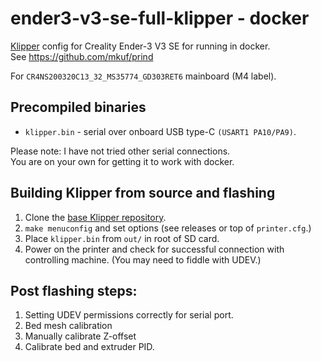 # ender3-v3-se-full-klipper - docker

[Klipper](https://github.com/Klipper3d/klipper) config for Creality Ender-3 V3 SE for running in docker.  
See https://github.com/mkuf/prind

For `CR4NS200320C13_32_MS35774_GD303RET6` mainboard (M4 label).


## Precompiled binaries
* `klipper.bin`   - serial over onboard USB type-C `(USART1 PA10/PA9)`.

Please note: I have not tried other serial connections.  
You are on your own for getting it to work with docker.

## Building Klipper from source and flashing
1. Clone the [base Klipper repository](https://github.com/Klipper3d/klipper).
2. `make menuconfig` and set options (see releases or top of `printer.cfg`.)
3. Place `klipper.bin` from `out/` in root of SD card.
4. Power on the printer and check for successful connection with controlling machine. (You may need to fiddle with UDEV.)

## Post flashing steps:
1. Setting UDEV permissions correctly for serial port.
2. Bed mesh calibration
3. Manually calibrate Z-offset
4. Calibrate bed and extruder PID.
